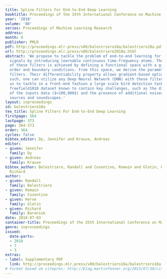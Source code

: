 ```yaml
---
title: Spline Filters For End-to-End Deep Learning
booktitle: Proceedings of the 35th International Conference on Machine Learning
year: '2018'
volume: '80'
series: Proceedings of Machine Learning Research
address: 
month: 0
publisher: PMLR
pdf: http://proceedings.mlr.press/v80/balestriero18a/balestriero18a.pdf
url: http://proceedings.mlr.press/v80/balestriero2018a.html
abstract: 'We propose to tackle the problem of end-to-end learning for raw waveform
  signals by introducing learnable continuous time-frequency atoms. The derivation
  of these filters is achieved by defining a functional space with a given smoothness
  order and boundary conditions. From this space, we derive the parametric analytical
  filters. Their differentiability property allows gradient-based optimization. As
  such, one can utilize any Deep Neural Network (DNN) with these filters. This enables
  us to tackle in a front-end fashion a large scale bird detection task based on the
  freefield1010 dataset known to contain key challenges, such as the dimensionality
  of the inputs data ($>100,000$) and the presence of additional noises: multiple
  sources and soundscapes.'
layout: inproceedings
id: balestriero18a
tex_title: Spline Filters For End-to-End Deep Learning
firstpage: 364
lastpage: 373
page: 364-373
order: 364
cycles: false
bibtex_editor: Dy, Jennifer and Krause, Andreas
editor:
- given: Jennifer
  family: Dy
- given: Andreas
  family: Krause
bibtex_author: Balestriero, Randall and Cosentino, Romain and Glotin, Herve and Baraniuk,
  Richard
author:
- given: Randall
  family: Balestriero
- given: Romain
  family: Cosentino
- given: Herve
  family: Glotin
- given: Richard
  family: Baraniuk
date: 2018-07-03
container-title: Proceedings of the 35th International Conference on Machine Learning
genre: inproceedings
issued:
  date-parts:
  - 2018
  - 7
  - 3
extras:
- label: Supplementary PDF
  link: http://proceedings.mlr.press/v80/balestriero18a/balestriero18a-supp.pdf
# Format based on citeproc: http://blog.martinfenner.org/2013/07/30/citeproc-yaml-for-bibliographies/
---
```

